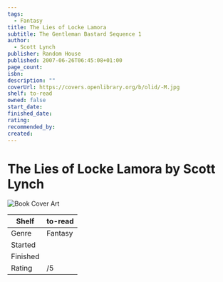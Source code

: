 ```yaml
---
tags:
  - Fantasy
title: The Lies of Locke Lamora
subtitle: The Gentleman Bastard Sequence 1
author:
  - Scott Lynch
publisher: Random House
published: 2007-06-26T06:45:08+01:00
page_count: 
isbn: 
description: ""
coverUrl: https://covers.openlibrary.org/b/olid/-M.jpg
shelf: to-read
owned: false
start_date: 
finished_date: 
rating: 
recommended_by: 
created: 
---
```


# The Lies of Locke Lamora by Scott Lynch

![Book Cover Art](https://covers.openlibrary.org/b/olid/-M.jpg)

| Shelf | to-read |
| --- | --- |
| Genre | Fantasy |
| Started |  |
| Finished |  |
| Rating | /5 |

